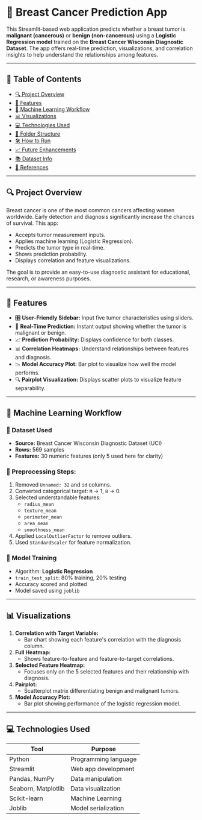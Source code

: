 # 🧬 Breast Cancer Prediction App

This Streamlit-based web application predicts whether a breast tumor is **malignant (cancerous)** or **benign (non-cancerous)** using a **Logistic Regression model** trained on the **Breast Cancer Wisconsin Diagnostic Dataset**. The app offers real-time prediction, visualizations, and correlation insights to help understand the relationships among features.

---

## 📌 Table of Contents

- [🔍 Project Overview](#project-overview)
- [🚀 Features](#features)
- [🧠 Machine Learning Workflow](#machine-learning-workflow)
- [📊 Visualizations](#visualizations)
- [💻 Technologies Used](#technologies-used)
- [📁 Folder Structure](#folder-structure)
- [🛠️ How to Run](#how-to-run)
- [📈 Future Enhancements](#future-enhancements)
- [📚 Dataset Info](#dataset-info)
- [📌 References](#references)

---

## 🔍 Project Overview

Breast cancer is one of the most common cancers affecting women worldwide. Early detection and diagnosis significantly increase the chances of survival. This app:

- Accepts tumor measurement inputs.
- Applies machine learning (Logistic Regression).
- Predicts the tumor type in real-time.
- Shows prediction probability.
- Displays correlation and feature visualizations.

The goal is to provide an easy-to-use diagnostic assistant for educational, research, or awareness purposes.

---

## 🚀 Features

- 🎛️ **User-Friendly Sidebar:** Input five tumor characteristics using sliders.
- 🔮 **Real-Time Prediction:** Instant output showing whether the tumor is malignant or benign.
- 📈 **Prediction Probability:** Displays confidence for both classes.
- 📊 **Correlation Heatmaps:** Understand relationships between features and diagnosis.
- 📉 **Model Accuracy Plot:** Bar plot to visualize how well the model performs.
- 🔍 **Pairplot Visualization:** Displays scatter plots to visualize feature separability.

---

## 🧠 Machine Learning Workflow

### 📁 Dataset Used
- **Source:** Breast Cancer Wisconsin Diagnostic Dataset (UCI)
- **Rows:** 569 samples
- **Features:** 30 numeric features (only 5 used here for clarity)

### 🔄 Preprocessing Steps:
1. Removed `Unnamed: 32` and `id` columns.
2. Converted categorical target: `M` → 1, `B` → 0.
3. Selected understandable features:
   - `radius_mean`
   - `texture_mean`
   - `perimeter_mean`
   - `area_mean`
   - `smoothness_mean`
4. Applied `LocalOutlierFactor` to remove outliers.
5. Used `StandardScaler` for feature normalization.

### 🧪 Model Training
- Algorithm: **Logistic Regression**
- `train_test_split`: 80% training, 20% testing
- Accuracy scored and plotted
- Model saved using `joblib`

---

## 📊 Visualizations

1. **Correlation with Target Variable:**
   - Bar chart showing each feature's correlation with the diagnosis column.
2. **Full Heatmap:**
   - Shows feature-to-feature and feature-to-target correlations.
3. **Selected Feature Heatmap:**
   - Focuses only on the 5 selected features and their relationship with diagnosis.
4. **Pairplot:**
   - Scatterplot matrix differentiating benign and malignant tumors.
5. **Model Accuracy Plot:**
   - Bar plot showing performance of the logistic regression model.

---

## 💻 Technologies Used

| Tool            | Purpose                      |
|-----------------|------------------------------|
| Python          | Programming language         |
| Streamlit       | Web app development          |
| Pandas, NumPy   | Data manipulation            |
| Seaborn, Matplotlib | Data visualization        |
| Scikit-learn    | Machine Learning             |
| Joblib          | Model serialization          |


